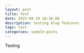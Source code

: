 ```yaml
---
layout: post
title: test
date: 2025-08-19 18:36:00
description: testing blog features
tags: test
categories: sample-posts
---
```


Testing
